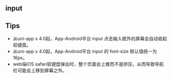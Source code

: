 ## input

<!-- UTSCOMJSON.input.description -->

<!-- UTSCOMJSON.input.attribute -->

<!-- UTSCOMJSON.input.event -->

<!-- UTSCOMJSON.input.compatibility -->

<!-- UTSCOMJSON.input.children -->

<!-- UTSCOMJSON.input.example -->

<!-- UTSCOMJSON.input.reference -->

## Tips
- 从uni-app x 4.0起，App-Android平台 input 点击输入框外的屏幕会自动收起软键盘。
- 从uni-app x 4.0起，App-Android平台 input 的 font-size 默认值统一为 16px。
- web端iOS safari软键盘弹出时，整个页面会上推而不是挤压，从而导致导航栏可能会上移到屏幕之外。
